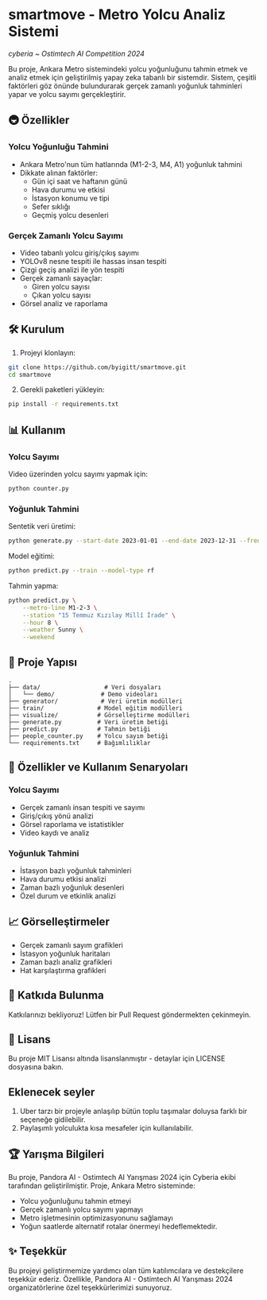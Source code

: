 # smartmove - Metro Yolcu Analiz Sistemi

*cyberia ~ Ostimtech AI Competition 2024*

Bu proje, Ankara Metro sistemindeki yolcu yoğunluğunu tahmin etmek ve analiz etmek için geliştirilmiş yapay zeka tabanlı bir sistemdir. Sistem, çeşitli faktörleri göz önünde bulundurarak gerçek zamanlı yoğunluk tahminleri yapar ve yolcu sayımı gerçekleştirir.

## 🚇 Özellikler

### Yolcu Yoğunluğu Tahmini
- Ankara Metro'nun tüm hatlarında (M1-2-3, M4, A1) yoğunluk tahmini
- Dikkate alınan faktörler:
  - Gün içi saat ve haftanın günü
  - Hava durumu ve etkisi
  - İstasyon konumu ve tipi
  - Sefer sıklığı
  - Geçmiş yolcu desenleri

### Gerçek Zamanlı Yolcu Sayımı
- Video tabanlı yolcu giriş/çıkış sayımı
- YOLOv8 nesne tespiti ile hassas insan tespiti
- Çizgi geçiş analizi ile yön tespiti
- Gerçek zamanlı sayaçlar:
  - Giren yolcu sayısı
  - Çıkan yolcu sayısı
- Görsel analiz ve raporlama

## 🛠️ Kurulum

1. Projeyi klonlayın:
```bash
git clone https://github.com/byigitt/smartmove.git
cd smartmove
```

2. Gerekli paketleri yükleyin:
```bash
pip install -r requirements.txt
```

## 📊 Kullanım

### Yolcu Sayımı

Video üzerinden yolcu sayımı yapmak için:

```bash
python counter.py
```

### Yoğunluk Tahmini

Sentetik veri üretimi:
```bash
python generate.py --start-date 2023-01-01 --end-date 2023-12-31 --freq 5min
```

Model eğitimi:
```bash
python predict.py --train --model-type rf
```

Tahmin yapma:
```bash
python predict.py \
    --metro-line M1-2-3 \
    --station "15 Temmuz Kızılay Millî İrade" \
    --hour 8 \
    --weather Sunny \
    --weekend
```

## 📁 Proje Yapısı

```
.
├── data/                  # Veri dosyaları
│   └── demo/             # Demo videoları
├── generator/            # Veri üretim modülleri
├── train/               # Model eğitim modülleri
├── visualize/           # Görselleştirme modülleri
├── generate.py          # Veri üretim betiği
├── predict.py           # Tahmin betiği
├── people_counter.py    # Yolcu sayım betiği
└── requirements.txt     # Bağımlılıklar
```

## 🎯 Özellikler ve Kullanım Senaryoları

### Yolcu Sayımı
- Gerçek zamanlı insan tespiti ve sayımı
- Giriş/çıkış yönü analizi
- Görsel raporlama ve istatistikler
- Video kaydı ve analiz

### Yoğunluk Tahmini
- İstasyon bazlı yoğunluk tahminleri
- Hava durumu etkisi analizi
- Zaman bazlı yoğunluk desenleri
- Özel durum ve etkinlik analizi

## 📈 Görselleştirmeler

- Gerçek zamanlı sayım grafikleri
- İstasyon yoğunluk haritaları
- Zaman bazlı analiz grafikleri
- Hat karşılaştırma grafikleri

## 👥 Katkıda Bulunma

Katkılarınızı bekliyoruz! Lütfen bir Pull Request göndermekten çekinmeyin.

## 📄 Lisans

Bu proje MIT Lisansı altında lisanslanmıştır - detaylar için LICENSE dosyasına bakın.

## Eklenecek seyler

1. Uber tarzı bir projeyle anlaşılıp bütün toplu taşımalar doluysa farklı bir seçeneğe gidilebilir.
2. Paylaşımlı yolculukta kısa mesafeler için kullanılabilir.

## 🏆 Yarışma Bilgileri

Bu proje, Pandora AI - Ostimtech AI Yarışması 2024 için Cyberia ekibi tarafından geliştirilmiştir. Proje, Ankara Metro sisteminde:
- Yolcu yoğunluğunu tahmin etmeyi
- Gerçek zamanlı yolcu sayımı yapmayı
- Metro işletmesinin optimizasyonunu sağlamayı
- Yoğun saatlerde alternatif rotalar önermeyi
hedeflemektedir.

## ✨ Teşekkür

Bu projeyi geliştirmemize yardımcı olan tüm katılımcılara ve destekçilere teşekkür ederiz. Özellikle, Pandora AI - Ostimtech AI Yarışması 2024 organizatörlerine özel teşekkürlerimizi sunuyoruz.
